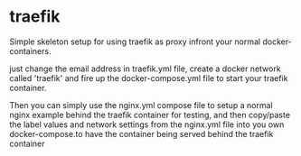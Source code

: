 # traefik

Simple skeleton setup for using traefik as proxy infront your normal docker-containers. 

just change the email address in traefik.yml file, create a docker network called 'traefik' and fire up the docker-compose.yml file to start your traefik container.

Then you can simply use the nginx.yml compose file to setup a normal nginx example behind the traefik container for testing, and then copy/paste the label values 
and network settings from the nginx.yml file into you own docker-compose.to have the container being served behind the traefik container
